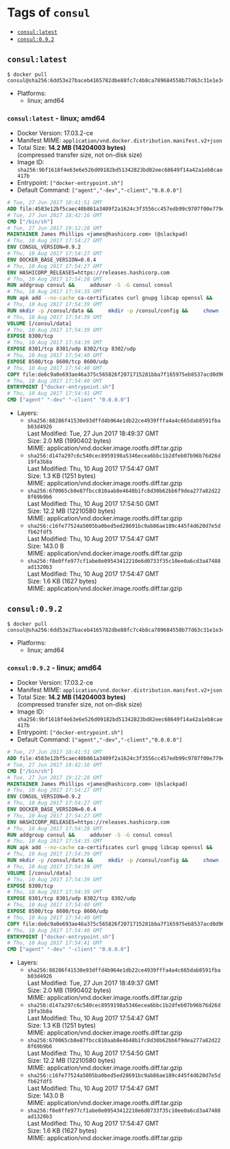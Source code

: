 <!-- THIS FILE IS GENERATED VIA './update-remote.sh' -->

# Tags of `consul`

-	[`consul:latest`](#consullatest)
-	[`consul:0.9.2`](#consul092)

## `consul:latest`

```console
$ docker pull consul@sha256:6dd53e27baceb4165782dbe88fc7c4b8ca789684558b77d63c31e1e3492e5fed
```

-	Platforms:
	-	linux; amd64

### `consul:latest` - linux; amd64

-	Docker Version: 17.03.2-ce
-	Manifest MIME: `application/vnd.docker.distribution.manifest.v2+json`
-	Total Size: **14.2 MB (14204003 bytes)**  
	(compressed transfer size, not on-disk size)
-	Image ID: `sha256:9bf1618f4e63e6e526d09182bd51342823bd82eec68649f14a42a1eb8cae417b`
-	Entrypoint: `["docker-entrypoint.sh"]`
-	Default Command: `["agent","-dev","-client","0.0.0.0"]`

```dockerfile
# Tue, 27 Jun 2017 18:41:51 GMT
ADD file:4583e12bf5caec40b861a3409f2a1624c3f3556cc457edb99c9707f00e779e45 in / 
# Tue, 27 Jun 2017 18:42:16 GMT
CMD ["/bin/sh"]
# Tue, 27 Jun 2017 19:12:28 GMT
MAINTAINER James Phillips <james@hashicorp.com> (@slackpad)
# Thu, 10 Aug 2017 17:54:27 GMT
ENV CONSUL_VERSION=0.9.2
# Thu, 10 Aug 2017 17:54:27 GMT
ENV DOCKER_BASE_VERSION=0.0.4
# Thu, 10 Aug 2017 17:54:27 GMT
ENV HASHICORP_RELEASES=https://releases.hashicorp.com
# Thu, 10 Aug 2017 17:54:28 GMT
RUN addgroup consul &&     adduser -S -G consul consul
# Thu, 10 Aug 2017 17:54:35 GMT
RUN apk add --no-cache ca-certificates curl gnupg libcap openssl &&     gpg --keyserver pgp.mit.edu --recv-keys 91A6E7F85D05C65630BEF18951852D87348FFC4C &&     mkdir -p /tmp/build &&     cd /tmp/build &&     wget ${HASHICORP_RELEASES}/docker-base/${DOCKER_BASE_VERSION}/docker-base_${DOCKER_BASE_VERSION}_linux_amd64.zip &&     wget ${HASHICORP_RELEASES}/docker-base/${DOCKER_BASE_VERSION}/docker-base_${DOCKER_BASE_VERSION}_SHA256SUMS &&     wget ${HASHICORP_RELEASES}/docker-base/${DOCKER_BASE_VERSION}/docker-base_${DOCKER_BASE_VERSION}_SHA256SUMS.sig &&     gpg --batch --verify docker-base_${DOCKER_BASE_VERSION}_SHA256SUMS.sig docker-base_${DOCKER_BASE_VERSION}_SHA256SUMS &&     grep ${DOCKER_BASE_VERSION}_linux_amd64.zip docker-base_${DOCKER_BASE_VERSION}_SHA256SUMS | sha256sum -c &&     unzip docker-base_${DOCKER_BASE_VERSION}_linux_amd64.zip &&     cp bin/gosu bin/dumb-init /bin &&     wget ${HASHICORP_RELEASES}/consul/${CONSUL_VERSION}/consul_${CONSUL_VERSION}_linux_amd64.zip &&     wget ${HASHICORP_RELEASES}/consul/${CONSUL_VERSION}/consul_${CONSUL_VERSION}_SHA256SUMS &&     wget ${HASHICORP_RELEASES}/consul/${CONSUL_VERSION}/consul_${CONSUL_VERSION}_SHA256SUMS.sig &&     gpg --batch --verify consul_${CONSUL_VERSION}_SHA256SUMS.sig consul_${CONSUL_VERSION}_SHA256SUMS &&     grep consul_${CONSUL_VERSION}_linux_amd64.zip consul_${CONSUL_VERSION}_SHA256SUMS | sha256sum -c &&     unzip -d /bin consul_${CONSUL_VERSION}_linux_amd64.zip &&     cd /tmp &&     rm -rf /tmp/build &&     apk del gnupg openssl &&     rm -rf /root/.gnupg
# Thu, 10 Aug 2017 17:54:39 GMT
RUN mkdir -p /consul/data &&     mkdir -p /consul/config &&     chown -R consul:consul /consul
# Thu, 10 Aug 2017 17:54:39 GMT
VOLUME [/consul/data]
# Thu, 10 Aug 2017 17:54:39 GMT
EXPOSE 8300/tcp
# Thu, 10 Aug 2017 17:54:39 GMT
EXPOSE 8301/tcp 8301/udp 8302/tcp 8302/udp
# Thu, 10 Aug 2017 17:54:40 GMT
EXPOSE 8500/tcp 8600/tcp 8600/udp
# Thu, 10 Aug 2017 17:54:40 GMT
COPY file:de6c9a0e693ae46a375c565826f2071715281bba7f165975eb8537acd0d96ff4 in /usr/local/bin/docker-entrypoint.sh 
# Thu, 10 Aug 2017 17:54:40 GMT
ENTRYPOINT ["docker-entrypoint.sh"]
# Thu, 10 Aug 2017 17:54:41 GMT
CMD ["agent" "-dev" "-client" "0.0.0.0"]
```

-	Layers:
	-	`sha256:88286f41530e93dffd4b964e1db22ce4939fffa4a4c665dab8591fbab03d4926`  
		Last Modified: Tue, 27 Jun 2017 18:49:37 GMT  
		Size: 2.0 MB (1990402 bytes)  
		MIME: application/vnd.docker.image.rootfs.diff.tar.gzip
	-	`sha256:d147a297c6c540cec8959198a5346ecea6bbc1b2dfeb07b96b76d26d19fa3b8a`  
		Last Modified: Thu, 10 Aug 2017 17:54:47 GMT  
		Size: 1.3 KB (1251 bytes)  
		MIME: application/vnd.docker.image.rootfs.diff.tar.gzip
	-	`sha256:670065cb0e87fbcc810aab8e4648b1fc8d30b62bb6f9dea277a82d228f69b9b6`  
		Last Modified: Thu, 10 Aug 2017 17:54:50 GMT  
		Size: 12.2 MB (12210580 bytes)  
		MIME: application/vnd.docker.image.rootfs.diff.tar.gzip
	-	`sha256:c16fe77524a5005ba0bed5ed28691bc9ab86ae189c445f4d620d7e5dfb62fdf5`  
		Last Modified: Thu, 10 Aug 2017 17:54:47 GMT  
		Size: 143.0 B  
		MIME: application/vnd.docker.image.rootfs.diff.tar.gzip
	-	`sha256:f8e0ffe977cf1abe0e09543412210e6d0733f35c10ee0a6cd3a47488ad1320b3`  
		Last Modified: Thu, 10 Aug 2017 17:54:47 GMT  
		Size: 1.6 KB (1627 bytes)  
		MIME: application/vnd.docker.image.rootfs.diff.tar.gzip

## `consul:0.9.2`

```console
$ docker pull consul@sha256:6dd53e27baceb4165782dbe88fc7c4b8ca789684558b77d63c31e1e3492e5fed
```

-	Platforms:
	-	linux; amd64

### `consul:0.9.2` - linux; amd64

-	Docker Version: 17.03.2-ce
-	Manifest MIME: `application/vnd.docker.distribution.manifest.v2+json`
-	Total Size: **14.2 MB (14204003 bytes)**  
	(compressed transfer size, not on-disk size)
-	Image ID: `sha256:9bf1618f4e63e6e526d09182bd51342823bd82eec68649f14a42a1eb8cae417b`
-	Entrypoint: `["docker-entrypoint.sh"]`
-	Default Command: `["agent","-dev","-client","0.0.0.0"]`

```dockerfile
# Tue, 27 Jun 2017 18:41:51 GMT
ADD file:4583e12bf5caec40b861a3409f2a1624c3f3556cc457edb99c9707f00e779e45 in / 
# Tue, 27 Jun 2017 18:42:16 GMT
CMD ["/bin/sh"]
# Tue, 27 Jun 2017 19:12:28 GMT
MAINTAINER James Phillips <james@hashicorp.com> (@slackpad)
# Thu, 10 Aug 2017 17:54:27 GMT
ENV CONSUL_VERSION=0.9.2
# Thu, 10 Aug 2017 17:54:27 GMT
ENV DOCKER_BASE_VERSION=0.0.4
# Thu, 10 Aug 2017 17:54:27 GMT
ENV HASHICORP_RELEASES=https://releases.hashicorp.com
# Thu, 10 Aug 2017 17:54:28 GMT
RUN addgroup consul &&     adduser -S -G consul consul
# Thu, 10 Aug 2017 17:54:35 GMT
RUN apk add --no-cache ca-certificates curl gnupg libcap openssl &&     gpg --keyserver pgp.mit.edu --recv-keys 91A6E7F85D05C65630BEF18951852D87348FFC4C &&     mkdir -p /tmp/build &&     cd /tmp/build &&     wget ${HASHICORP_RELEASES}/docker-base/${DOCKER_BASE_VERSION}/docker-base_${DOCKER_BASE_VERSION}_linux_amd64.zip &&     wget ${HASHICORP_RELEASES}/docker-base/${DOCKER_BASE_VERSION}/docker-base_${DOCKER_BASE_VERSION}_SHA256SUMS &&     wget ${HASHICORP_RELEASES}/docker-base/${DOCKER_BASE_VERSION}/docker-base_${DOCKER_BASE_VERSION}_SHA256SUMS.sig &&     gpg --batch --verify docker-base_${DOCKER_BASE_VERSION}_SHA256SUMS.sig docker-base_${DOCKER_BASE_VERSION}_SHA256SUMS &&     grep ${DOCKER_BASE_VERSION}_linux_amd64.zip docker-base_${DOCKER_BASE_VERSION}_SHA256SUMS | sha256sum -c &&     unzip docker-base_${DOCKER_BASE_VERSION}_linux_amd64.zip &&     cp bin/gosu bin/dumb-init /bin &&     wget ${HASHICORP_RELEASES}/consul/${CONSUL_VERSION}/consul_${CONSUL_VERSION}_linux_amd64.zip &&     wget ${HASHICORP_RELEASES}/consul/${CONSUL_VERSION}/consul_${CONSUL_VERSION}_SHA256SUMS &&     wget ${HASHICORP_RELEASES}/consul/${CONSUL_VERSION}/consul_${CONSUL_VERSION}_SHA256SUMS.sig &&     gpg --batch --verify consul_${CONSUL_VERSION}_SHA256SUMS.sig consul_${CONSUL_VERSION}_SHA256SUMS &&     grep consul_${CONSUL_VERSION}_linux_amd64.zip consul_${CONSUL_VERSION}_SHA256SUMS | sha256sum -c &&     unzip -d /bin consul_${CONSUL_VERSION}_linux_amd64.zip &&     cd /tmp &&     rm -rf /tmp/build &&     apk del gnupg openssl &&     rm -rf /root/.gnupg
# Thu, 10 Aug 2017 17:54:39 GMT
RUN mkdir -p /consul/data &&     mkdir -p /consul/config &&     chown -R consul:consul /consul
# Thu, 10 Aug 2017 17:54:39 GMT
VOLUME [/consul/data]
# Thu, 10 Aug 2017 17:54:39 GMT
EXPOSE 8300/tcp
# Thu, 10 Aug 2017 17:54:39 GMT
EXPOSE 8301/tcp 8301/udp 8302/tcp 8302/udp
# Thu, 10 Aug 2017 17:54:40 GMT
EXPOSE 8500/tcp 8600/tcp 8600/udp
# Thu, 10 Aug 2017 17:54:40 GMT
COPY file:de6c9a0e693ae46a375c565826f2071715281bba7f165975eb8537acd0d96ff4 in /usr/local/bin/docker-entrypoint.sh 
# Thu, 10 Aug 2017 17:54:40 GMT
ENTRYPOINT ["docker-entrypoint.sh"]
# Thu, 10 Aug 2017 17:54:41 GMT
CMD ["agent" "-dev" "-client" "0.0.0.0"]
```

-	Layers:
	-	`sha256:88286f41530e93dffd4b964e1db22ce4939fffa4a4c665dab8591fbab03d4926`  
		Last Modified: Tue, 27 Jun 2017 18:49:37 GMT  
		Size: 2.0 MB (1990402 bytes)  
		MIME: application/vnd.docker.image.rootfs.diff.tar.gzip
	-	`sha256:d147a297c6c540cec8959198a5346ecea6bbc1b2dfeb07b96b76d26d19fa3b8a`  
		Last Modified: Thu, 10 Aug 2017 17:54:47 GMT  
		Size: 1.3 KB (1251 bytes)  
		MIME: application/vnd.docker.image.rootfs.diff.tar.gzip
	-	`sha256:670065cb0e87fbcc810aab8e4648b1fc8d30b62bb6f9dea277a82d228f69b9b6`  
		Last Modified: Thu, 10 Aug 2017 17:54:50 GMT  
		Size: 12.2 MB (12210580 bytes)  
		MIME: application/vnd.docker.image.rootfs.diff.tar.gzip
	-	`sha256:c16fe77524a5005ba0bed5ed28691bc9ab86ae189c445f4d620d7e5dfb62fdf5`  
		Last Modified: Thu, 10 Aug 2017 17:54:47 GMT  
		Size: 143.0 B  
		MIME: application/vnd.docker.image.rootfs.diff.tar.gzip
	-	`sha256:f8e0ffe977cf1abe0e09543412210e6d0733f35c10ee0a6cd3a47488ad1320b3`  
		Last Modified: Thu, 10 Aug 2017 17:54:47 GMT  
		Size: 1.6 KB (1627 bytes)  
		MIME: application/vnd.docker.image.rootfs.diff.tar.gzip
